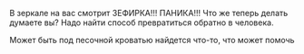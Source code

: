 В зеркале на вас смотрит ЗЕФИРКА!!! ПАНИКА!!! Что же теперь делать думаете вы? Надо найти способ превратиться
обратно в человека.


Может быть под песочной кроватью найдется что-то, что может помочь
